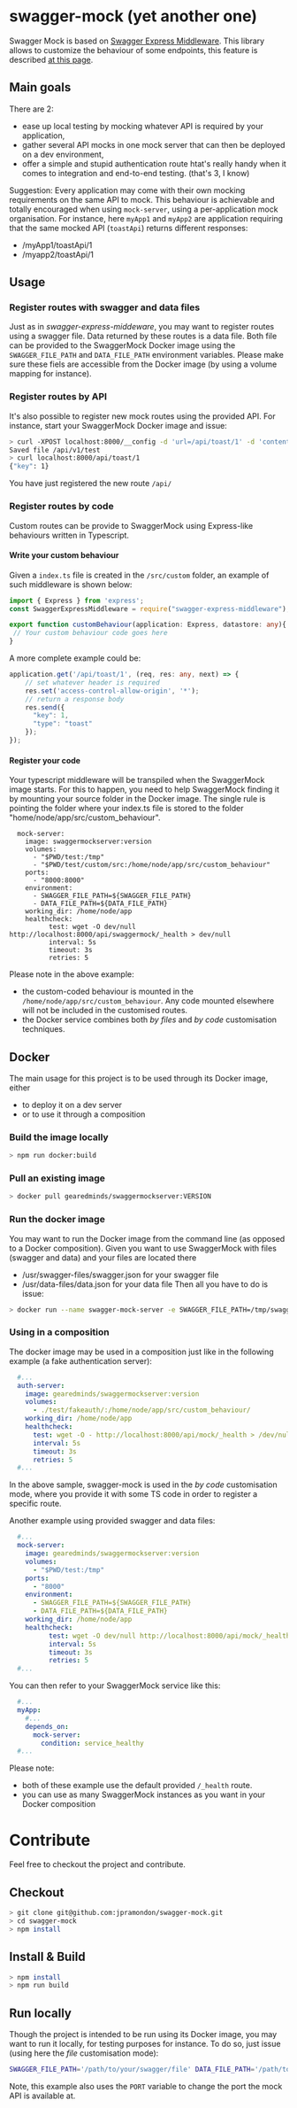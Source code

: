 # swagger-mock (yet another one)

Swagger Mock is based on [Swagger Express Middleware](https://github.com/BigstickCarpet/swagger-express-middleware).
This library allows to customize the behaviour of some endpoints, this feature is described [at this page](https://github.com/BigstickCarpet/swagger-express-middleware/blob/master/docs/middleware/mock.md#customizing-behavior).

## Main goals

There are 2:
- ease up local testing by mocking whatever API is required by your application,
- gather several API mocks in one mock server that can then be deployed on a dev environment,
- offer a simple and stupid authentication route htat's really handy when it comes to integration and end-to-end testing.
(that's 3, I know)

Suggestion:
  Every application may come with their own mocking requirements on the same API to mock. This behaviour is achievable and totally encouraged when using `mock-server`, using a per-application mock organisation. For instance, here `myApp1` and `myApp2` are application requiring that the same mocked API (`toastApi`) returns different responses:
  - /myApp1/toastApi/1
  - /myapp2/toastApi/1

## Usage

### Register routes with swagger and data files

Just as in _swagger-express-middeware_, you may want to register routes using a swagger file. Data returned by these routes is a data file.
Both file can be provided to the SwaggerMock Docker image using the `SWAGGER_FILE_PATH` and `DATA_FILE_PATH` environment variables.
Please make sure these fiels are accessible from the Docker image (by using a volume mapping for instance).

### Register routes by API

It's also possible to register new mock routes using the provided API.
For instance, start your SwaggerMock Docker image and issue:
```bash
> curl -XPOST localhost:8000/__config -d 'url=/api/toast/1' -d 'content_to_return={"key": 1}'
Saved file /api/v1/test
> curl localhost:8000/api/toast/1
{"key": 1}
 ```
You have just registered the new route `/api/`

### Register routes by code

Custom routes can be provide to SwaggerMock using Express-like behaviours written in Typescript.

#### Write your custom behaviour

Given a `index.ts` file is created in the `/src/custom` folder, an example of such middleware is shown below: 
```Typescript
import { Express } from 'express';
const SwaggerExpressMiddleware = require("swagger-express-middleware");

export function customBehaviour(application: Express, datastore: any){
 // Your custom behaviour code goes here
}
```

A more complete example could be:
```Typescript
application.get('/api/toast/1', (req, res: any, next) => {
    // set whatever header is required
    res.set('access-control-allow-origin', '*');
    // return a response body
    res.send({
      "key": 1,
      "type": "toast"
    });
});
```

#### Register your code

Your typescript middleware will be transpiled when the SwaggerMock image starts. For this to happen, you need to help SwaggerMock finding it by mounting your source folder in the Docker image.
The single rule is pointing the folder where your index.ts file is stored to the folder "home/node/app/src/custom_behaviour".

```
  mock-server:
    image: swaggermockserver:version
    volumes:
      - "$PWD/test:/tmp"
      - "$PWD/test/custom/src:/home/node/app/src/custom_behaviour"
    ports:
      - "8000:8000"
    environment:
      - SWAGGER_FILE_PATH=${SWAGGER_FILE_PATH}
      - DATA_FILE_PATH=${DATA_FILE_PATH}
    working_dir: /home/node/app
    healthcheck:
          test: wget -O dev/null http://localhost:8000/api/swaggermock/_health > dev/null
          interval: 5s
          timeout: 3s
          retries: 5
```
Please note in the above example:
- the custom-coded behaviour is mounted in the `/home/node/app/src/custom_behaviour`. Any code mounted elsewhere will not be included in the customised routes.
- the Docker service combines both _by files_ and _by code_ customisation techniques.

## Docker

The main usage for this project is to be used through its Docker image, either 
 - to deploy it on a dev server 
 - or to use it through a composition

### Build the image locally

```bash
> npm run docker:build
```

### Pull an existing image

```bash
> docker pull gearedminds/swaggermockserver:VERSION
```

### Run the docker image

You may want to run the Docker image from the command line (as opposed to a Docker composition). 
Given you want to use SwaggerMock with files (swagger and data) and your files are located there 
- /usr/swagger-files/swagger.json for your swagger file
- /usr/data-files/data.json for your data file
Then all you have to do is issue:

```bash
> docker run --name swagger-mock-server -e SWAGGER_FILE_PATH=/tmp/swagger-files/swagger.json -e DATA_FILE_PATH=/tmp/data-files/data.json -v /usr:/tmp -p 8000:8000 -d gearedminds/swaggermockserver:latest
```

### Using in a composition

The docker image may be used in a composition just like in the following example (a fake authentication server):
```yaml
  #...
  auth-server:
    image: gearedminds/swaggermockserver:version
    volumes:
      - ./test/fakeauth/:/home/node/app/src/custom_behaviour/
    working_dir: /home/node/app
    healthcheck:
      test: wget -O - http://localhost:8000/api/mock/_health > /dev/null
      interval: 5s
      timeout: 3s
      retries: 5
  #...
```
In the above sample, swagger-mock is used in the _by code_ customisation mode, where you provide it with some TS code in order to register a specific route. 

Another example using provided swagger and data files:

```yaml
  #...
  mock-server:
    image: gearedminds/swaggermockserver:version
    volumes:
      - "$PWD/test:/tmp"
    ports:
      - "8000"
    environment:
      - SWAGGER_FILE_PATH=${SWAGGER_FILE_PATH}
      - DATA_FILE_PATH=${DATA_FILE_PATH}
    working_dir: /home/node/app
    healthcheck:
          test: wget -O dev/null http://localhost:8000/api/mock/_health > dev/null
          interval: 5s
          timeout: 3s
          retries: 5
  #...
```

You can then refer to your SwaggerMock service like this:
```yaml
  #...
  myApp:
    #...
    depends_on:
      mock-server:
        condition: service_healthy
  #...
```

Please note: 
- both of these example use the default provided `/_health` route.
- you can use as many SwaggerMock instances as you want in your Docker composition

# Contribute

Feel free to checkout the project and contribute.

## Checkout

```bash
> git clone git@github.com:jpramondon/swagger-mock.git
> cd swagger-mock
> npm install
```

## Install & Build

``` bash
> npm install
> npm run build
```

## Run locally

Though the project is intended to be run using its Docker image, you may want to run it locally, for testing purposes for instance.
To do so, just issue (using here the _file_ customisation mode):

``` bash 
SWAGGER_FILE_PATH='/path/to/your/swagger/file' DATA_FILE_PATH='/path/to/your/data/file' PORT='9000' npm start
```

Note, this example also uses the `PORT` variable to change the port the mock API is available at.

